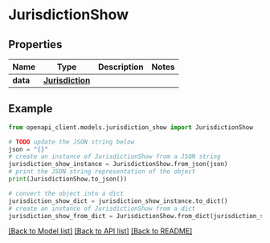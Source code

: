 # JurisdictionShow


## Properties

Name | Type | Description | Notes
------------ | ------------- | ------------- | -------------
**data** | [**Jurisdiction**](Jurisdiction.md) |  | 

## Example

```python
from openapi_client.models.jurisdiction_show import JurisdictionShow

# TODO update the JSON string below
json = "{}"
# create an instance of JurisdictionShow from a JSON string
jurisdiction_show_instance = JurisdictionShow.from_json(json)
# print the JSON string representation of the object
print(JurisdictionShow.to_json())

# convert the object into a dict
jurisdiction_show_dict = jurisdiction_show_instance.to_dict()
# create an instance of JurisdictionShow from a dict
jurisdiction_show_from_dict = JurisdictionShow.from_dict(jurisdiction_show_dict)
```
[[Back to Model list]](../README.md#documentation-for-models) [[Back to API list]](../README.md#documentation-for-api-endpoints) [[Back to README]](../README.md)



